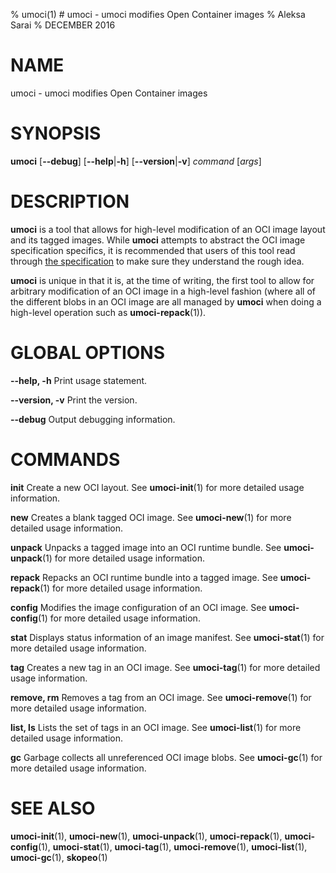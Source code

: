 % umoci(1) # umoci - umoci modifies Open Container images
% Aleksa Sarai
% DECEMBER 2016
# NAME
umoci - umoci modifies Open Container images

# SYNOPSIS
**umoci**
[**--debug**]
[**--help**|**-h**]
[**--version**|**-v**]
*command* [*args*]

# DESCRIPTION
**umoci** is a tool that allows for high-level modification of an OCI image
layout and its tagged images. While **umoci** attempts to abstract the OCI
image specification specifics, it is recommended that users of this tool read
through [the specification][1] to make sure they understand the rough idea.

**umoci** is unique in that it is, at the time of writing, the first tool to
allow for arbitrary modification of an OCI image in a high-level fashion (where
all of the different blobs in an OCI image are all managed by **umoci** when
doing a high-level operation such as **umoci-repack**(1)).

# GLOBAL OPTIONS

**--help, -h**
  Print usage statement.

**--version, -v**
  Print the version.

**--debug**
  Output debugging information.

# COMMANDS

**init**
  Create a new OCI layout. See **umoci-init**(1) for more detailed usage information.

**new**
  Creates a blank tagged OCI image. See **umoci-new**(1) for more detailed usage information.

**unpack**
  Unpacks a tagged image into an OCI runtime bundle. See **umoci-unpack**(1) for more detailed usage information.

**repack**
  Repacks an OCI runtime bundle into a tagged image. See **umoci-repack**(1) for more detailed usage information.

**config**
  Modifies the image configuration of an OCI image. See **umoci-config**(1) for more detailed usage information.

**stat**
  Displays status information of an image manifest. See **umoci-stat**(1) for more detailed usage information.

**tag**
  Creates a new tag in an OCI image. See **umoci-tag**(1) for more detailed usage information.

**remove, rm**
  Removes a tag from an OCI image. See **umoci-remove**(1) for more detailed usage information.

**list, ls**
  Lists the set of tags in an OCI image. See **umoci-list**(1) for more detailed usage information.

**gc**
  Garbage collects all unreferenced OCI image blobs. See **umoci-gc**(1) for more detailed usage information.

# SEE ALSO
**umoci-init**(1),
**umoci-new**(1),
**umoci-unpack**(1),
**umoci-repack**(1),
**umoci-config**(1),
**umoci-stat**(1),
**umoci-tag**(1),
**umoci-remove**(1),
**umoci-list**(1),
**umoci-gc**(1),
**skopeo**(1)

[1]: https://github.com/opencontainers/image-spec
